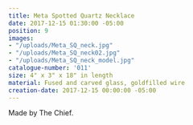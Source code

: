 ```yaml
---
title: Meta Spotted Quartz Necklace
date: 2017-12-15 01:30:00 -05:00
position: 9
images:
- "/uploads/Meta_SQ_neck.jpg"
- "/uploads/Meta_SQ_neck02.jpg"
- "/uploads/Meta_SQ_neck_model.jpg"
catalogue-number: '011'
size: 4" x 3" x 18" in length
material: Fused and carved glass, goldfilled wire
creation-date: 2017-12-15 00:00:00 -05:00
---
```


Made by The Chief.